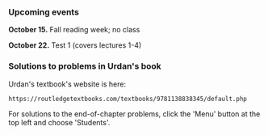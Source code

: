 

### Upcoming events

**October 15.** Fall reading week; no class

**October 22.**  Test 1 (covers lectures 1-4)


### Solutions to problems in Urdan's book

Urdan's textbook's website is here:

    https://routledgetextbooks.com/textbooks/9781138838345/default.php

For solutions to the end-of-chapter problems, click the 'Menu' button at the top left and choose 'Students'.
